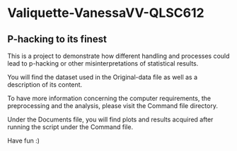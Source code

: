 # Valiquette-VanessaVV-QLSC612

## P-hacking to its finest

This is a project to demonstrate how different handling and processes could lead to p-hacking or other misinterpretations of statistical results.

You will find the dataset used in the Original-data file as well as a description of its content.

To have more information concerning the computer requirements, the preprocessing and the analysis, please visit the Command file directory.

Under the Documents file, you will find plots and results acquired after running the script under the Command file.

Have fun :)




